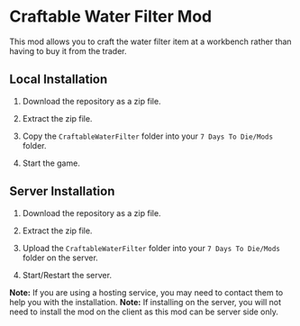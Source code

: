 # Craftable Water Filter Mod

This mod allows you to craft the water filter item at a workbench rather than having to buy it from the trader.

## Local Installation

1. Download the repository as a zip file.

2. Extract the zip file.

3. Copy the `CraftableWaterFilter` folder into your `7 Days To Die/Mods` folder.

4. Start the game.

## Server Installation

1. Download the repository as a zip file.

2. Extract the zip file.

3. Upload the `CraftableWaterFilter` folder into your `7 Days To Die/Mods` folder on the server.

4. Start/Restart the server.

**Note:** If you are using a hosting service, you may need to contact them to help you with the installation.
**Note:** If installing on the server, you will not need to install the mod on the client as this mod can be server side only.